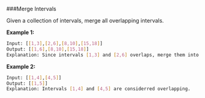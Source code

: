 ###Merge Intervals

Given a collection of intervals, merge all overlapping intervals.

**Example 1:**

```bash
Input: [[1,3],[2,6],[8,10],[15,18]]
Output: [[1,6],[8,10],[15,18]]
Explanation: Since intervals [1,3] and [2,6] overlaps, merge them into [1,6].
```

**Example 2:**

```bash
Input: [[1,4],[4,5]]
Output: [[1,5]]
Explanation: Intervals [1,4] and [4,5] are considerred overlapping.
```